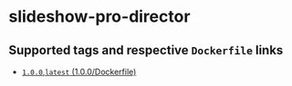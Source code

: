 # slideshow-pro-director

## Supported tags and respective `Dockerfile` links

+ [`1.0.0`,`latest` (1.0.0/Dockerfile)](https://github.com/atsjj/docker-slideshow-pro-director/blob/1.0.0/Dockerfile)
